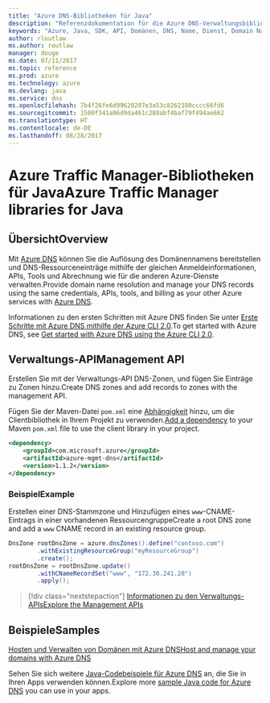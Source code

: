 ```yaml
---
title: "Azure DNS-Bibliotheken für Java"
description: "Referenzdokumentation für die Azure DNS-Verwaltungsbibliotheken für Java"
keywords: "Azure, Java, SDK, API, Domänen, DNS, Name, Dienst, Domain Name Service"
author: rloutlaw
ms.author: routlaw
manager: douge
ms.date: 07/11/2017
ms.topic: reference
ms.prod: azure
ms.technology: azure
ms.devlang: java
ms.service: dns
ms.openlocfilehash: 7b4f26fe6d99620207e3a53c8262180cccc66fd6
ms.sourcegitcommit: 1500f341a96d9da461c288abf4baf79f494ae662
ms.translationtype: HT
ms.contentlocale: de-DE
ms.lasthandoff: 08/28/2017
---
```

# <a name="azure-traffic-manager-libraries-for-java"></a><span data-ttu-id="2cf94-104">Azure Traffic Manager-Bibliotheken für Java</span><span class="sxs-lookup"><span data-stu-id="2cf94-104">Azure Traffic Manager libraries for Java</span></span>

## <a name="overview"></a><span data-ttu-id="2cf94-105">Übersicht</span><span class="sxs-lookup"><span data-stu-id="2cf94-105">Overview</span></span>

<span data-ttu-id="2cf94-106">Mit [Azure DNS](/azure/dns/dns-overview) können Sie die Auflösung des Domänennamens bereitstellen und DNS-Ressourceneinträge mithilfe der gleichen Anmeldeinformationen, APIs, Tools und Abrechnung wie für die anderen Azure-Dienste verwalten.</span><span class="sxs-lookup"><span data-stu-id="2cf94-106">Provide domain name resolution and manage your DNS records using the same credentials, APIs, tools, and billing as your other Azure services with [Azure DNS](/azure/dns/dns-overview).</span></span>

<span data-ttu-id="2cf94-107">Informationen zu den ersten Schritten mit Azure DNS finden Sie unter [Erste Schritte mit Azure DNS mithilfe der Azure CLI 2.0](/azure/dns/dns-getstarted-cli).</span><span class="sxs-lookup"><span data-stu-id="2cf94-107">To get started with Azure DNS, see [Get started with Azure DNS using the Azure CLI 2.0](/azure/dns/dns-getstarted-cli).</span></span>

## <a name="management-api"></a><span data-ttu-id="2cf94-108">Verwaltungs-API</span><span class="sxs-lookup"><span data-stu-id="2cf94-108">Management API</span></span>

<span data-ttu-id="2cf94-109">Erstellen Sie mit der Verwaltungs-API DNS-Zonen, und fügen Sie Einträge zu Zonen hinzu.</span><span class="sxs-lookup"><span data-stu-id="2cf94-109">Create DNS zones and add records to zones with the management API.</span></span>

<span data-ttu-id="2cf94-110">Fügen Sie der Maven-Datei `pom.xml` eine [Abhängigkeit](https://maven.apache.org/guides/getting-started/index.html#How_do_I_use_external_dependencies) hinzu, um die Clientbibliothek in Ihrem Projekt zu verwenden.</span><span class="sxs-lookup"><span data-stu-id="2cf94-110">[Add a dependency](https://maven.apache.org/guides/getting-started/index.html#How_do_I_use_external_dependencies) to your Maven `pom.xml` file to use the client library in your project.</span></span>

```XML
<dependency>
    <groupId>com.microsoft.azure</groupId>
    <artifactId>azure-mgmt-dns</artifactId>
    <version>1.1.2</version>
</dependency>
```   

### <a name="example"></a><span data-ttu-id="2cf94-111">Beispiel</span><span class="sxs-lookup"><span data-stu-id="2cf94-111">Example</span></span>

<span data-ttu-id="2cf94-112">Erstellen einer DNS-Stammzone und Hinzufügen eines `www`-CNAME-Eintrags in einer vorhandenen Ressourcengruppe</span><span class="sxs-lookup"><span data-stu-id="2cf94-112">Create a root DNS zone and add a `www` CNAME record in an existing resource group.</span></span>

```java
DnsZone rootDnsZone = azure.dnsZones().define("contoso.com")
        .withExistingResourceGroup("myResourceGroup")
        .create();
rootDnsZone = rootDnsZone.update()
        .withCNameRecordSet("www", "172.30.241.20")
        .apply();
```

> [!div class="nextstepaction"]
> [<span data-ttu-id="2cf94-113">Informationen zu den Verwaltungs-APIs</span><span class="sxs-lookup"><span data-stu-id="2cf94-113">Explore the Management APIs</span></span>](/java/api/overview/azure/dns/managementapi)

## <a name="samples"></a><span data-ttu-id="2cf94-114">Beispiele</span><span class="sxs-lookup"><span data-stu-id="2cf94-114">Samples</span></span>

[<span data-ttu-id="2cf94-115">Hosten und Verwalten von Domänen mit Azure DNS</span><span class="sxs-lookup"><span data-stu-id="2cf94-115">Host and manage your domains with Azure DNS</span></span>](https://github.com/Azure-Samples/dns-java-host-and-manage-your-domains)

<span data-ttu-id="2cf94-116">Sehen Sie sich weitere [Java-Codebeispiele für Azure DNS](https://azure.microsoft.com/resources/samples/?platform=java&term=dns) an, die Sie in Ihren Apps verwenden können.</span><span class="sxs-lookup"><span data-stu-id="2cf94-116">Explore more [sample Java code for Azure DNS](https://azure.microsoft.com/resources/samples/?platform=java&term=dns) you can use in your apps.</span></span>
